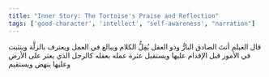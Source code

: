 ```yaml
---
title: "Inner Story: The Tortoise's Praise and Reflection"
tags: ['good-character', 'intellect', 'self-awareness', "narration"]
---
```


 قال الغيلم أنتَ الصادق البارُّ وذو العقل يُقِلُّ الكلام ويبالغ في العمل ويعترف بالزلَّة ويتثبت في الأمور قبل الإقدام عليها ويستقيل عثرة عمله بعقله كالرجل الذي يعثر على الأرض وعليها ينهض ويستقيم
